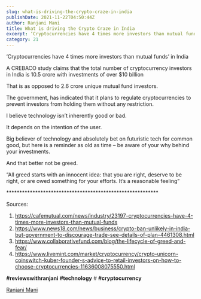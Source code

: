 ```yaml
---
slug: what-is-driving-the-crypto-craze-in-india
publishDate: 2021-11-22T04:50:44Z
author: Ranjani Mani
title: What is driving the Crypto Craze in India 
excerpt: ‘Cryptocurrencies have 4 times more investors than mutual funds’ in India A CREBACO study claims that the total number of cryptocurrency investors in India is 10.5 crore with investments of over $10 billion That is as opposed to 2.6 crore unique mutual fund investors. The government, has indicated that it plans to regulate cryptocurrencies to prevent investors  ... 
category: 21
---
```


‘Cryptocurrencies have 4 times more investors than mutual funds’ in India

A CREBACO study claims that the total number of cryptocurrency investors in India is 10.5 crore with investments of over $10 billion

That is as opposed to 2.6 crore unique mutual fund investors.

The government, has indicated that it plans to regulate cryptocurrencies to prevent investors from holding them without any restriction.

I believe technology isn’t inherently good or bad.

It depends on the intention of the user.

Big believer of technology and absolutely bet on futuristic tech for common good, but here is a reminder as old as time – be aware of your why behind your investments.

And that better not be greed.

“All greed starts with an innocent idea: that you are right, deserve to be right, or are owed something for your efforts. It’s a reasonable feeling”

\*\*\*\*\*\*\*\*\*\*\*\*\*\*\*\*\*\*\*\*\*\*\*\*\*\*\*\*\*\*\*\*\*\*\*\*\*\*\*\*\*\*\*\*\*\*\*\*\*\*\*\*\*\*\*\*\*\*

Sources: 

1. https://cafemutual.com/news/industry/23197-cryptocurrencies-have-4-times-more-investors-than-mutual-funds
2. https://www.news18.com/news/business/crypto-ban-unlikely-in-india-but-government-to-discourage-trade-see-details-of-plan-4461308.html
3. https://www.collaborativefund.com/blog/the-lifecycle-of-greed-and-fear/
4. https://www.livemint.com/market/cryptocurrency/crypto-unicorn-coinswitch-kuber-founder-s-advice-to-retail-investors-on-how-to-choose-cryptocurrencies-11636008075550.html

**#reviewswithranjani** **#technology** \# **#cryptocurrency**

[Ranjani Mani](https://www.linkedin.com/feed/#)